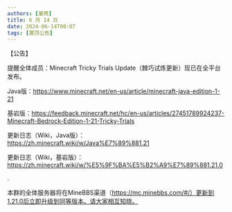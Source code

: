 ```yaml
---
authors: [量筒]
title: 6 月 14 日
date: 2024-06-14T00:07
tags: [置顶公告]
---
```


【公告】

提醒全体成员：Minecraft Tricky Trials Update（棘巧试炼更新）现已在全平台发布。

Java版：https://www.minecraft.net/en-us/article/minecraft-java-edition-1-21 

基岩版：https://feedback.minecraft.net/hc/en-us/articles/27451789924237-Minecraft-Bedrock-Edition-1-21-Tricky-Trials 

更新日志（Wiki，Java版）：https://zh.minecraft.wiki/w/Java%E7%89%881.21 

更新日志（Wiki，基岩版）：https://zh.minecraft.wiki/w/%E5%9F%BA%E5%B2%A9%E7%89%881.21.0

.

本群的全体服务器将在MineBBS渠道（https://mc.minebbs.com/#/）更新到1.21.0后立即升级到同等版本。请大家相互知晓。
